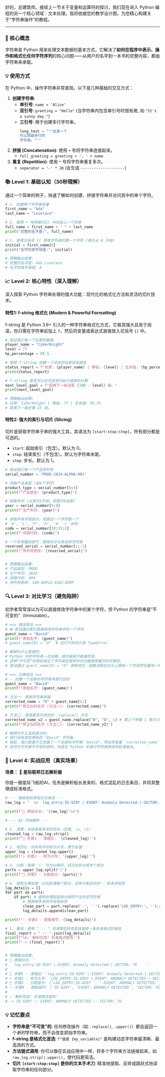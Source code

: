 好的，总建筑师。接续上一节关于变量和运算符的探讨，我们现在进入 Python 编程的另一个核心领域：文本处理。我将依据您的教学设计图，为您精心构建关于“字符串操作”的教程。

---

### 🎯 核心概念
字符串是 Python 用来处理文本数据的基本方式，它解决了**如何在程序中表示、操作和格式化任何字符序列**的核心问题——从用户的名字到一本书的完整内容，都由字符串来承载。

### 💡 使用方式
在 Python 中，操作字符串非常直观。以下是几种基础的交互方式：

1.  **创建字符串**:
    -   **单引号**: `name = 'Alice'`
    -   **双引号**: `greeting = "Hello"` (当字符串内包含单引号时很有用, 如 `"It's a sunny day."`)
    -   **三引号**: 用于创建多行字符串。
        ```python
        long_text = """这是一个
        可以跨越多行的
        字符串。"""
        ```
2.  **拼接 (Concatenation)**: 使用 `+` 号将字符串连接起来。
    -   `full_greeting = greeting + ', ' + name`
3.  **重复 (Repetition)**: 使用 `*` 号将字符串重复多次。
    -   `separator = '-' * 20` (会生成 `--------------------`)

### 📚 Level 1: 基础认知（30秒理解）
通过一个简单的例子，快速了解如何创建、拼接字符串并访问其中的单个字符。

```python
# 1. 创建两个字符串变量
first_name = "Ada"
last_name = "Lovelace"

# 2. 使用 + 号拼接它们，中间加上一个空格
full_name = first_name + " " + last_name
print("完整的名字是:", full_name)

# 3. 使用方括号 [] 获取字符串的第一个字符 (索引从 0 开始)
initial = first_name[0]
print("名字的首字母是:", initial)

# 预期输出结果:
# 完整的名字是: Ada Lovelace
# 名字的首字母是: A
```

### 📈 Level 2: 核心特性（深入理解）
深入探索 Python 字符串处理的强大功能：现代化的格式化方法和灵活的切片技术。

#### 特性1: f-string 格式化 (Modern & Powerful Formatting)
f-string 是 Python 3.6+ 引入的一种字符串格式化方式，它极其强大且易于阅读。你只需在字符串前加上 `f`，然后将变量或表达式直接放入花括号 `{}` 中。

```python
# 假设我们有一个玩家的数据
player_name = "CyberKnight"
level = 77
hp_percentage = 95.5

# 使用 f-string 创建一个动态的玩家状态报告
status_report = f"玩家: {player_name} | 等级: {level} | 生命值: {hp_percentage}%"
print(status_report)

# f-string 甚至可以在花括号内执行简单的计算
next_level_goal = f"距离下一级还需 {100 - level} 级。"
print(next_level_goal)

# 预期输出结果:
# 玩家: CyberKnight | 等级: 77 | 生命值: 95.5%
# 距离下一级还需 23 级。
```

#### 特性2: 强大的索引与切片 (Slicing)
切片是获取字符串子串的强大工具，其语法为 `[start:stop:step]`，所有部分都是可选的。

-   `start`: 起始索引（包含）。默认为 0。
-   `stop`: 结束索引（不包含）。默认为字符串末尾。
-   `step`: 步长。默认为 1。

```python
# 假设我们有一个产品序列号
serial_number = "PROD-2024-ALPHA-001"

# 获取产品类型 (前4个字符)
product_type = serial_number[0:4]
print(f"产品类型: {product_type}")

# 获取年份 (从索引5开始，到索引9结束)
year = serial_number[5:9]
print(f"生产年份: {year}")

# 获取所有字母部分，但跳过一个字符取一个
# 'A', 'L', 'P', 'H', 'A' -> 'APA'
code = serial_number[10:15:2]
print(f"间隔代码: {code}")

# 一个非常酷的技巧：使用负步长来反转字符串
reversed_serial = serial_number[::-1]
print(f"序列号倒序: {reversed_serial}")


# 预期输出结果:
# 产品类型: PROD
# 生产年份: 2024
# 间隔代码: APA
# 序列号倒序: 100-AHPLA-4202-DORP
```

### 🔍 Level 3: 对比学习（避免陷阱）
初学者常常误以为可以直接修改字符串中的某个字符，但 Python 的字符串是“不可变的”（Immutable）。

```python
# === 错误用法 ===
# ❌ 尝试通过索引直接修改字符串中的一个字符
guest_name = "Bavid"
print(f"原始名字: {guest_name}")
# guest_name[0] = "D"  # 这行代码会引发 TypeError

# 解释为什么是错的:
# Python 中的字符串一旦创建，其内容就不能被改变。
# 这种“不可变”的特性保证了字符串在程序中作为键或常量时的可靠性。
# 尝试通过 guest_name[0] = "D" 来修改它，就像试图在石头上擦掉一个字母然后重写一样，是不被允许的。

# === 正确用法 ===
# ✅ 创建一个全新的字符串来替代旧的
guest_name = "Bavid"
print(f"原始名字: {guest_name}")

# 方法一: 使用字符串拼接
corrected_name = "D" + guest_name[1:]
print(f"修正后的名字 (方法一): {corrected_name}")

# 方法二: 使用更具可读性的 .replace() 方法
corrected_name_v2 = guest_name.replace("B", "D", 1) # 第三个参数 1 表示只替换第一个匹配项
print(f"修正后的名字 (方法二): {corrected_name_v2}")

# 解释为什么这样是对的:
# 我们没有改变原始的 "Bavid" 字符串。
# 相反，我们是基于它创建了一个全新的字符串 "David"，然后将变量 `corrected_name` 指向这个新字符串。
# 这符合字符串不可变的规则，也是在 Python 中进行字符串修改的标准做法。
```

### 🚀 Level 4: 实战应用（真实场景）
**场景：** 📜 **星际联邦日志解析器**

你是一艘星际飞船的AI，任务是解析船长发来的、格式混乱的日志条目，并将其整理成标准格式。

```python
# --- 接收到的原始日志条目 ---
raw_log = "  \n  log_entry:ID-9Z8Y |-EVENT: Anomaly Detected-|-SECTOR: 7G  \t "

print(f"📜 原始日志: '{raw_log}'\n")

# --- AI 开始解析 ---

# 1. 清理：去除首尾多余的空白（空格, \n, \t）
cleaned_log = raw_log.strip()
print(f"🧹 步骤1 - 清理后: '{cleaned_log}'")

# 2. 规范化：将所有字符转为大写，便于处理
upper_log = cleaned_log.upper()
print(f"⬆️ 步骤2 - 转为大写: '{upper_log}'")

# 3. 分割：使用 '|' 作为分隔符，将日志拆分成多个部分
parts = upper_log.split('|')
print(f"🔪 步骤3 - 分割部分: {parts}")

# 4. 提取与再处理：分别处理每个部分，去除子条目中的'-'和多余标签
log_details = []
for part in parts:
    if part: # 避免处理因连续分隔符产生的空字符串
        # 替换掉多余的符号和标签
        clean_part = part.replace('-', ' ').replace('LOG_ENTRY:', '').replace('EVENT:', '').replace('SECTOR:', '').strip()
        log_details.append(clean_part)

print(f"✨ 步骤4 - 提取细节: {log_details}")

# 5. 重组：使用 " :: " 将清理后的信息连接成一条标准格式的报告
final_report = " :: ".join(log_details)
print(f"\n✅ 解析完成! 标准格式报告:")
print(f"-> {final_report}")


# 预期输出结果:
# 📜 原始日志: '  
#   log_entry:ID-9Z8Y |-EVENT: Anomaly Detected-|-SECTOR: 7G  	 '
#
# 🧹 步骤1 - 清理后: 'log_entry:ID-9Z8Y |-EVENT: Anomaly Detected-|-SECTOR: 7G'
# ⬆️ 步骤2 - 转为大写: 'LOG_ENTRY:ID-9Z8Y |-EVENT: ANOMALY DETECTED-|-SECTOR: 7G'
# 🔪 步骤3 - 分割部分: ['LOG_ENTRY:ID-9Z8Y ', '-EVENT: ANOMALY DETECTED-', '-SECTOR: 7G']
# ✨ 步骤4 - 提取细节: ['ID 9Z8Y', 'EVENT: ANOMALY DETECTED', 'SECTOR: 7G']
#
# ✅ 解析完成! 标准格式报告:
# -> ID 9Z8Y :: EVENT: ANOMALY DETECTED :: SECTOR: 7G
```

### 💡 记忆要点
-   **字符串是“不可变”的**: 任何修改操作（如 `.replace()`, `.upper()`）都会返回一个*新的*字符串，而不会改变原始字符串。
-   **f-string 是格式化首选**: `f"值是 {my_variable}"` 是构建动态字符串最清晰、最高效的方式。
-   **方法链式调用**: 你可以像在实战应用中一样，将多个字符串方法链接起来，如 `raw_log.strip().upper()`，使代码更简洁。
-   **切片 `[start:stop:step]` 是你的文本手术刀**: 精准地提取、反转或跳跃式地读取字符串的任何部分。